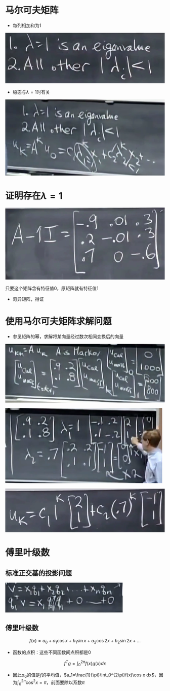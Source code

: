 # 马尔可夫矩阵

- 每列相加和为1

![image-20230330112125402](images/image-20230330112125402.png)

- 稳态与$\lambda = 1$时有关

![image-20230330112400515](images/image-20230330112400515.png)

# 证明存在$\lambda = 1$

![image-20230330113901425](images/image-20230330113901425.png)

只要这个矩阵含有特征值0，原矩阵就有特征值1        

- 奇异矩阵，得证

# 使用马尔可夫矩阵求解问题

- 参见矩阵的幂，求解将某向量经过数次相同变换后的向量

![image-20230422120231140](images/image-20230422120231140.png)

![image-20230422120343952](images/image-20230422120343952.png)

![image-20230422120415870](images/image-20230422120415870.png)

# 傅里叶级数

## 标准正交基的投影问题

![image-20230422121048866](images/image-20230422121048866.png)

## 傅里叶级数

$$
f(x) = a_0 + a_1\cos x + b_1\sin x + a_2\cos{2x} + b_2\sin{2x} + \dots
$$

- 函数的点积：这些不同函数间点积都是0

$$
f^Tg=\int_0^{2\pi} f(x)g(x)dx
$$

- 因此$a_0$的值是$f$的平均值，$a_1=\frac{1}{\pi}\int_0^{2\pi}f(x)\cos x dx$，因为$\int_0^{2\pi}\cos^2 x = \pi$，前面要除以系数$\pi$
